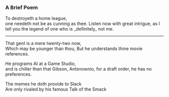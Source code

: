 ### A Brief Poem

<p>
To destroyeth a home league, <br>
one needeth not be as cunning as thee.
Listen now with great intrigue,
as I tell you the legend of one who is _definitely_ not me.
</p>

--- 

<p>
That gent is a mere twenty-two now, <br>
Which may be younger than thou,
But he understands thine movie references.
</p>

<p>
He programs AI at a Game Studio, <br>
and is chiller than that Gibson, Antsnownio,
for a draft order, he has no preferences. 
</p>

<p>
The memes he doth provide to Slack <br>
Are only rivaled by his famous Talk of the Smack 
</p>
